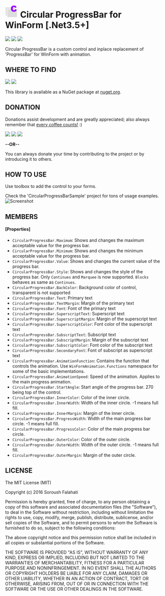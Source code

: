 # <img src="CircularProgressBar/Icon.png" width="42" alt="Icon"> Circular ProgressBar for WinForm [.Net3.5+]
[![](https://img.shields.io/github/license/falahati/CircularProgressBar.svg?style=flat-square)](https://github.com/falahati/CircularProgressBar/blob/master/LICENSE)
[![](https://img.shields.io/github/commit-activity/y/falahati/CircularProgressBar.svg?style=flat-square)](https://github.com/falahati/CircularProgressBar/commits/master)
[![](https://img.shields.io/github/issues/falahati/CircularProgressBar.svg?style=flat-square)](https://github.com/falahati/CircularProgressBar/issues)

Circular ProgressBar is a custom control and inplace replacement of 'ProgressBar' for WinForm with animation.

## WHERE TO FIND
[![](https://img.shields.io/nuget/dt/CircularProgressBar.svg?style=flat-square)](https://www.nuget.org/packages/CircularProgressBar)
[![](https://img.shields.io/nuget/v/CircularProgressBar.svg?style=flat-square)](https://www.nuget.org/packages/CircularProgressBar)

This library is available as a NuGet package at [nuget.org](https://www.nuget.org/packages/CircularProgressBar/).

## DONATION
Donations assist development and are greatly appreciated; also always remember that [every coffee counts!](https://media.makeameme.org/created/one-simply-does-i9k8kx.jpg) :)

[![](https://img.shields.io/badge/fiat-PayPal-8a00a3.svg?style=flat-square)](https://www.paypal.com/cgi-bin/webscr?cmd=_donations&business=WR3KK2B6TYYQ4&item_name=Donation&currency_code=USD&source=url)
[![](https://img.shields.io/badge/crypto-CoinPayments-8a00a3.svg?style=flat-square)](https://www.coinpayments.net/index.php?cmd=_donate&reset=1&merchant=820707aded07845511b841f9c4c335cd&item_name=Donate&currency=USD&amountf=20.00000000&allow_amount=1&want_shipping=0&allow_extra=1)
[![](https://img.shields.io/badge/shetab-ZarinPal-8a00a3.svg?style=flat-square)](https://zarinp.al/@falahati)

**--OR--**

You can always donate your time by contributing to the project or by introducing it to others.

## HOW TO USE
Use toolbox to add the control to your forms.

Check the 'CircularProgressBarSample' project for tons of usage examples.
![Screenshot](/screenshot.gif?raw=true "Screenshot")

## MEMBERS
#### [Properties]

* `CircularProgressBar.Maximum`: Shows and changes the maximum acceptable value for the progress bar.
* `CircularProgressBar.Minimum`: Shows and changes the minimum acceptable value for the progress bar.
* `CircularProgressBar.Value`: Shows and changes the current value of the progress bar.
* `CircularProgressBar.Style`: Shows and changes the style of the progress bar. Only `Continues` and `Marquee` is now supported. `Blocks` behaves as same as `Continues`.
* `CircularProgressBar.BackColor`: Background color of control, transparent is not supported
* `CircularProgressBar.Text`: Primary text
* `CircularProgressBar.TextMargin`: Margin of the primary text
* `CircularProgressBar.Font`: Font of the primary text
* `CircularProgressBar.SuperscriptText`: Superscript text
* `CircularProgressBar.SuperscriptMargin`: Margin of the superscript text
* `CircularProgressBar.SuperscriptColor`: Font color of the superscript text
* `CircularProgressBar.SubscriptText`: Subscript text
* `CircularProgressBar.SubscriptMargin`: Margin of the subscript text
* `CircularProgressBar.SubscriptColor`: Font color of the subscript text
* `CircularProgressBar.SecondaryFont`: Font of subscript as superscript text
* `CircularProgressBar.AnimationFunction`: Contains the function that controls the animation. Use `WinFormAnimation.Functions` namespace for some of the basic implementations.
* `CircularProgressBar.AnimationSpeed`: Speed of the animation. Applies to the main progress animation.
* `CircularProgressBar.StartAngle`: Start angle of the progress bar. 270 being top of the control.
* `CircularProgressBar.InnerColor`: Color of the inner circle.
* `CircularProgressBar.InnerWidth`: Width of the inner circle. -1 means full fill.
* `CircularProgressBar.InnerMargin`: Margin of the inner circle.
* `CircularProgressBar.ProgressWidth`: Width of the main progress bar circle. -1 means full fill.
* `CircularProgressBar.ProgressColor`: Color of the main progress bar circle.
* `CircularProgressBar.OuterColor`: Color of the outer circle.
* `CircularProgressBar.OuterWidth`: Width of the outer circle. -1 means full fill.
* `CircularProgressBar.OuterMargin`: Margin of the outer circle.


## LICENSE
The MIT License (MIT)

Copyright (c) 2016 Soroush Falahati

Permission is hereby granted, free of charge, to any person obtaining a copy
of this software and associated documentation files (the "Software"), to deal
in the Software without restriction, including without limitation the rights
to use, copy, modify, merge, publish, distribute, sublicense, and/or sell
copies of the Software, and to permit persons to whom the Software is
furnished to do so, subject to the following conditions:

The above copyright notice and this permission notice shall be included in all
copies or substantial portions of the Software.

THE SOFTWARE IS PROVIDED "AS IS", WITHOUT WARRANTY OF ANY KIND, EXPRESS OR
IMPLIED, INCLUDING BUT NOT LIMITED TO THE WARRANTIES OF MERCHANTABILITY,
FITNESS FOR A PARTICULAR PURPOSE AND NONINFRINGEMENT. IN NO EVENT SHALL THE
AUTHORS OR COPYRIGHT HOLDERS BE LIABLE FOR ANY CLAIM, DAMAGES OR OTHER
LIABILITY, WHETHER IN AN ACTION OF CONTRACT, TORT OR OTHERWISE, ARISING FROM,
OUT OF OR IN CONNECTION WITH THE SOFTWARE OR THE USE OR OTHER DEALINGS IN THE
SOFTWARE.

